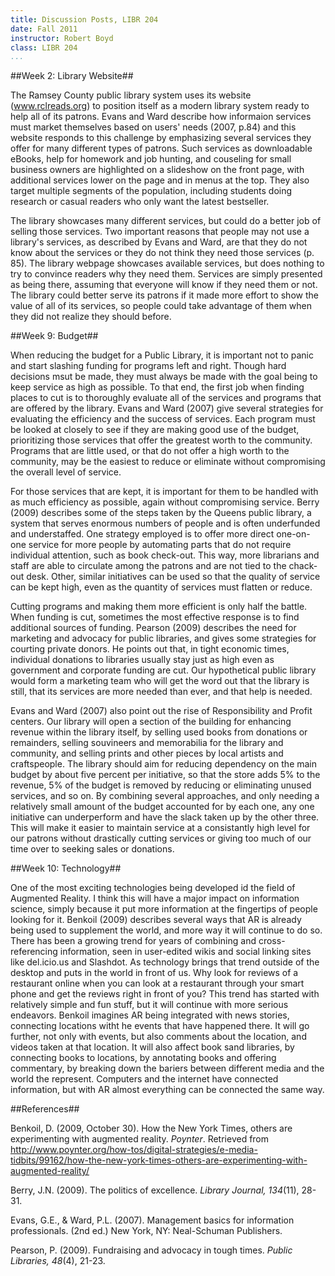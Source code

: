 ```yaml
---
title: Discussion Posts, LIBR 204
date: Fall 2011
instructor: Robert Boyd
class: LIBR 204
...
```


##Week 2: Library Website##

The Ramsey County public library system uses its website (www.rclreads.org) to position itself as a modern library system ready to help all of its patrons. Evans and Ward describe how informaion services must market themselves based on users' needs (2007, p.84) and this website responds to this challenge by emphasizing several services they offer for many different types of patrons. Such services as downloadable eBooks, help for homework and job hunting, and couseling for small business owners are highlighted on a slideshow on the front page, with additional services lower on the page and in menus at the top. They also target multiple segments of the population, including students doing research or casual readers who only want the latest bestseller.

The library showcases many different services, but could do a better job of selling those services. Two important reasons that people may not use a library's services, as described by Evans and Ward, are that they do not know about the services or they do not think they need those services (p. 85). The library webpage showcases available services, but does nothing to try to convince readers why they need them. Services are simply presented as being there, assuming that everyone will know if they need them or not. The library could better serve its patrons if it made more effort to show the value of all of its services, so people could take advantage of them when they did not realize they should before.

##Week 9: Budget##

When reducing the budget for a Public Library, it is important not to panic and start slashing funding for programs left and right. Though hard decisions msut be made, they must always be made with the goal being to keep service as high as possible. To that end, the first job when finding places to cut is to thoroughly evaluate all of the services and programs that are offered by the library. Evans and Ward (2007) give several strategies for evaluating the efficiency and the success of services. Each program must be looked at closely to see if they are making good use of the budget, prioritizing those services that offer the greatest worth to the community. Programs that are little used, or that do not offer a high worth to the community, may be the easiest to reduce or eliminate without compromising the overall level of service.

For those services that are kept, it is important for them to be handled with as much efficiency as possible, again without compromising service. Berry (2009) describes some of the steps taken by the Queens public library, a system that serves enormous numbers of people and is often underfunded and understaffed. One strategy employed is to offer more direct one-on-one service for more people by automating parts that do not require individual attention, such as book check-out. This way, more librarians and staff are able to circulate among the patrons and are not tied to the chack-out desk. Other, similar initiatives can be used so that the quality of service can be kept high, even as the quantity of services must flatten or reduce.

Cutting programs and making them more efficient is only half the battle. When funding is cut, sometimes the most effective response is to find additional sources of funding. Pearson (2009) describes the need for marketing and advocacy for public libraries, and gives some strategies for courting private donors. He points out that, in tight economic times, individual donations to libraries usually stay just as high even as government and corporate funding are cut. Our hypothetical public library would form a marketing team who will get the word out that the library is still, that its services are more needed than ever, and that help is needed.

Evans and Ward (2007) also point out the rise of Responsibility and Profit centers. Our library will open a section of the building for enhancing revenue within the library itself, by selling used books from donations or remainders, selling souvineers and memorabilia for the library and community, and selling prints and other pieces by local artists and craftspeople. The library should aim for reducing dependency on the main budget by about five percent per initiative, so that the store adds 5% to the revenue, 5% of the budget is removed by reducing or eliminating unused services, and so on. By combining several approaches, and only needing a relatively small amount of the budget accounted for by each one, any one initiative can underperform and have the slack taken up by the other three. This will make it easier to maintain service at a consistantly high level for our patrons without drastically cutting services or giving too much of our time over to seeking sales or donations.

##Week 10: Technology##

One of the most exciting technologies being developed id the field of Augmented Reality. I think this will have a major impact on information science, simply because it put more information at the fingertips of people looking for it. Benkoil (2009) describes several ways that AR is already being used to supplement the world, and more way it will continue to do so. There has been a growing trend for years of combining and cross-referencing information, seen in user-edited wikis and social linking sites like del.icio.us and Slashdot. As technology brings that trend outside of the desktop and puts in the world in front of us. Why look for reviews of a restaurant online when you can look at a restaurant through your smart phone and get the reviews right in front of you? This trend has started with relatively simple and fun stuff, but it will continue with more serious endeavors. Benkoil imagines AR being integrated with news stories, connecting locations witht he events that have happened there. It will go further, not only with events, but also comments about the location, and videos taken at that location. It will also affect book sand libraries, by connecting books to locations, by annotating books and offering commentary, by breaking down the bariers between different media and the world the represent. Computers and the internet have connected information, but with AR almost everything can be connected the same way.

<div clss="references">

##References##

Benkoil, D. (2009, October 30). How the New York Times, others are experimenting with augmented reality. _Poynter_. Retrieved from <http://www.poynter.org/how-tos/digital-strategies/e-media-tidbits/99162/how-the-new-york-times-others-are-experimenting-with-augmented-reality/>

Berry, J.N. (2009). The politics of excellence. _Library Journal, 134_(11), 28-31.

Evans, G.E., & Ward, P.L. (2007). Management basics for information professionals. (2nd ed.) New York, NY: Neal-Schuman Publishers.

Pearson, P. (2009). Fundraising and advocacy in tough times. _Public Libraries, 48_(4), 21-23.

</div>
